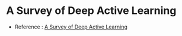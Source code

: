 # A Survey of Deep Active Learning

- Reference : [A Survey of Deep Active Learning][link]




[link]: https://arxiv.org/pdf/2009.00236.pdf

